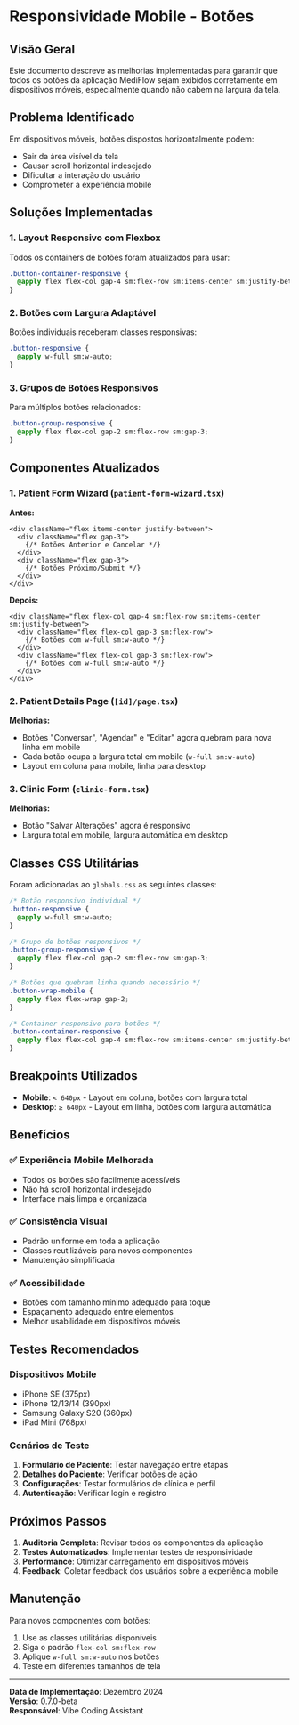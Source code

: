 # Responsividade Mobile - Botões

## Visão Geral

Este documento descreve as melhorias implementadas para garantir que todos os botões da aplicação MediFlow sejam exibidos corretamente em dispositivos móveis, especialmente quando não cabem na largura da tela.

## Problema Identificado

Em dispositivos móveis, botões dispostos horizontalmente podem:
- Sair da área visível da tela
- Causar scroll horizontal indesejado
- Dificultar a interação do usuário
- Comprometer a experiência mobile

## Soluções Implementadas

### 1. Layout Responsivo com Flexbox

Todos os containers de botões foram atualizados para usar:
```css
.button-container-responsive {
  @apply flex flex-col gap-4 sm:flex-row sm:items-center sm:justify-between;
}
```

### 2. Botões com Largura Adaptável

Botões individuais receberam classes responsivas:
```css
.button-responsive {
  @apply w-full sm:w-auto;
}
```

### 3. Grupos de Botões Responsivos

Para múltiplos botões relacionados:
```css
.button-group-responsive {
  @apply flex flex-col gap-2 sm:flex-row sm:gap-3;
}
```

## Componentes Atualizados

### 1. Patient Form Wizard (`patient-form-wizard.tsx`)

**Antes:**
```tsx
<div className="flex items-center justify-between">
  <div className="flex gap-3">
    {/* Botões Anterior e Cancelar */}
  </div>
  <div className="flex gap-3">
    {/* Botões Próximo/Submit */}
  </div>
</div>
```

**Depois:**
```tsx
<div className="flex flex-col gap-4 sm:flex-row sm:items-center sm:justify-between">
  <div className="flex flex-col gap-3 sm:flex-row">
    {/* Botões com w-full sm:w-auto */}
  </div>
  <div className="flex flex-col gap-3 sm:flex-row">
    {/* Botões com w-full sm:w-auto */}
  </div>
</div>
```

### 2. Patient Details Page (`[id]/page.tsx`)

**Melhorias:**
- Botões "Conversar", "Agendar" e "Editar" agora quebram para nova linha em mobile
- Cada botão ocupa a largura total em mobile (`w-full sm:w-auto`)
- Layout em coluna para mobile, linha para desktop

### 3. Clinic Form (`clinic-form.tsx`)

**Melhorias:**
- Botão "Salvar Alterações" agora é responsivo
- Largura total em mobile, largura automática em desktop

## Classes CSS Utilitárias

Foram adicionadas ao `globals.css` as seguintes classes:

```css
/* Botão responsivo individual */
.button-responsive {
  @apply w-full sm:w-auto;
}

/* Grupo de botões responsivos */
.button-group-responsive {
  @apply flex flex-col gap-2 sm:flex-row sm:gap-3;
}

/* Botões que quebram linha quando necessário */
.button-wrap-mobile {
  @apply flex flex-wrap gap-2;
}

/* Container responsivo para botões */
.button-container-responsive {
  @apply flex flex-col gap-4 sm:flex-row sm:items-center sm:justify-between;
}
```

## Breakpoints Utilizados

- **Mobile**: `< 640px` - Layout em coluna, botões com largura total
- **Desktop**: `≥ 640px` - Layout em linha, botões com largura automática

## Benefícios

### ✅ Experiência Mobile Melhorada
- Todos os botões são facilmente acessíveis
- Não há scroll horizontal indesejado
- Interface mais limpa e organizada

### ✅ Consistência Visual
- Padrão uniforme em toda a aplicação
- Classes reutilizáveis para novos componentes
- Manutenção simplificada

### ✅ Acessibilidade
- Botões com tamanho mínimo adequado para toque
- Espaçamento adequado entre elementos
- Melhor usabilidade em dispositivos móveis

## Testes Recomendados

### Dispositivos Mobile
- iPhone SE (375px)
- iPhone 12/13/14 (390px)
- Samsung Galaxy S20 (360px)
- iPad Mini (768px)

### Cenários de Teste
1. **Formulário de Paciente**: Testar navegação entre etapas
2. **Detalhes do Paciente**: Verificar botões de ação
3. **Configurações**: Testar formulários de clínica e perfil
4. **Autenticação**: Verificar login e registro

## Próximos Passos

1. **Auditoria Completa**: Revisar todos os componentes da aplicação
2. **Testes Automatizados**: Implementar testes de responsividade
3. **Performance**: Otimizar carregamento em dispositivos móveis
4. **Feedback**: Coletar feedback dos usuários sobre a experiência mobile

## Manutenção

Para novos componentes com botões:

1. Use as classes utilitárias disponíveis
2. Siga o padrão `flex-col sm:flex-row`
3. Aplique `w-full sm:w-auto` nos botões
4. Teste em diferentes tamanhos de tela

---

**Data de Implementação**: Dezembro 2024  
**Versão**: 0.7.0-beta  
**Responsável**: Vibe Coding Assistant